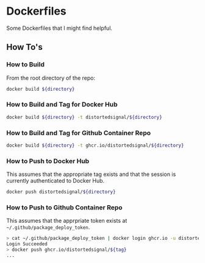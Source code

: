 # Dockerfiles
Some Dockerfiles that I might find helpful.

## How To's

### How to Build

From the root directory of the repo:
```sh
docker build ${directory}
```

### How to Build and Tag for Docker Hub

```sh
docker build ${directory} -t distortedsignal/${directory}
```

### How to Build and Tag for Github Container Repo

```sh
docker build ${directory} -t ghcr.io/distortedsignal/${directory}
```

### How to Push to Docker Hub

This assumes that the appropriate tag exists and that the session is currently authenticated to Docker Hub.
```sh
docker push distortedsignal/${directory}
```

### How to Push to Github Container Repo

This assumes that the apprpriate token exists at `~/.github/package_deploy_token`.
```sh
> cat ~/.github/package_deploy_token | docker login ghcr.io -u distortedsignal --password-stdin
Login Succeeded
> docker push ghcr.io/distortedsignal/${tag}
...
```

